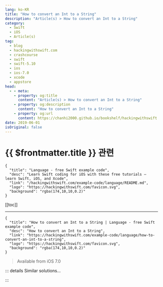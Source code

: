 ```yaml
---
lang: ko-KR
title: "How to convert an Int to a String"
description: "Article(s) > How to convert an Int to a String"
category:
  - Swift
  - iOS
  - Article(s)
tag: 
  - blog
  - hackingwithswift.com
  - crashcourse
  - swift
  - swift-5.10
  - ios
  - ios-7.0
  - xcode
  - appstore
head:
  - - meta:
    - property: og:title
      content: "Article(s) > How to convert an Int to a String"
    - property: og:description
      content: "How to convert an Int to a String"
    - property: og:url
      content: https://chanhi2000.github.io/bookshelf/hackingwithswift.com/example-code/language/how-to-convert-an-int-to-a-string.html
date: 2019-06-01
isOriginal: false
---
```


# {{ $frontmatter.title }} 관련

```component VPCard
{
  "title": "Language - free Swift example code",
  "desc": "Learn Swift coding for iOS with these free tutorials – learn Swift, iOS, and Xcode",
  "link": "/hackingwithswift.com/example-code/language/README.md",
  "logo": "https://hackingwithswift.com/favicon.svg",
  "background": "rgba(174,10,10,0.2)"
}
```

[[toc]]

---

```component VPCard
{
  "title": "How to convert an Int to a String | Language - free Swift example code",
  "desc": "How to convert an Int to a String",
  "link": "https://hackingwithswift.com/example-code/language/how-to-convert-an-int-to-a-string",
  "logo": "https://hackingwithswift.com/favicon.svg",
  "background": "rgba(174,10,10,0.2)"
}
```

> Available from iOS 7.0

<VidStack src="youtube/cyfcinVP1r0" />

<!-- TODO: 작성 -->

<!-- 
Swift's string interpolation means you can convert all sorts of data – including integers – to a string in just one line of code:

```swift
let str1 = "\(myInt)"
```

However, the more common way is just to use the string initializer, like this:

```swift
let str2 = String(myInt)
```

-->

::: details Similar solutions…

<!--
/example-code/language/how-to-convert-a-string-to-an-int">How to convert a String to an Int 
/example-code/language/how-to-convert-a-float-to-an-int">How to convert a float to an int 
/example-code/language/how-to-convert-an-int-to-a-float">How to convert an int to a float 
/example-code/language/how-to-multiply-an-int-and-a-double">How to multiply an int and a double 
/example-code/system/how-to-convert-dates-and-times-to-a-string-using-dateformatter">How to convert dates and times to a string using DateFormatter</a>
-->

:::

